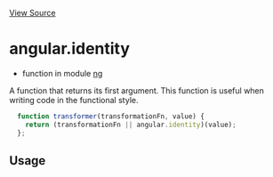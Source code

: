 

[View Source](http://github.com///tree/master/#L470)



# angular.identity



* function in module [ng](api/ng)






A function that returns its first argument. This function is useful when writing code in the
functional style.

   ```js
     function transformer(transformationFn, value) {
       return (transformationFn || angular.identity)(value);
     };
   ```







  

## Usage

```jsangular.identity();)
```













